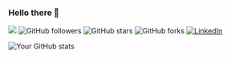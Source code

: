 ### Hello there 👋

![](https://komarev.com/ghpvc/?username=knirooshan)
![GitHub followers](https://img.shields.io/github/followers/knirooshan?label=Followers&style=social)
![GitHub stars](https://img.shields.io/github/stars/knirooshan?style=social)
![GitHub forks](https://img.shields.io/github/forks/knirooshan?style=social)
[![LinkedIn](https://img.shields.io/badge/LinkedIn-knirooshan-blue)](https://www.linkedin.com/in/knirooshan/)




![Your GitHub stats](https://github-readme-stats.vercel.app/api?username=knirooshan&show_icons=true)




<!--
**knirooshan/knirooshan** is a ✨ _special_ ✨ repository because its `README.md` (this file) appears on your GitHub profile.

Here are some ideas to get you started:

- 🔭 I’m currently working on ...
- 🌱 I’m currently learning ...
- 👯 I’m looking to collaborate on ...
- 🤔 I’m looking for help with ...
- 💬 Ask me about ...
- 📫 How to reach me: ...
- 😄 Pronouns: ...
- ⚡ Fun fact: ...
-->
